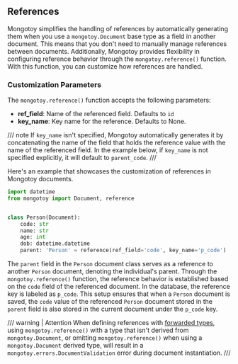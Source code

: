 <style>
    .md-typeset h1{
        display: none;
    }
    .md-sidebar--primary {
        width: 8rem;
    }
</style>

## References

Mongotoy simplifies the handling of references by automatically generating them when you use a `mongotoy.Document` 
base type as a field in another document. This means that you don't need to manually manage references between documents. 
Additionally, Mongotoy provides flexibility in configuring reference behavior through the `mongotoy.reference()` 
function. With this function, you can customize how references are handled.

### Customization Parameters

The `mongotoy.reference()` function accepts the following parameters:

- **ref_field**: Name of the referenced field. Defaults to `id`
- **key_name**: Key name for the reference. Defaults to None.

/// note
If `key_name` isn't specified, Mongotoy automatically generates it by concatenating the name of the field that holds
the reference value with the name of the referenced field. In the example below, if `key_name` is not specified
explicitly, it will default to `parent_code`.
///

Here's an example that showcases the customization of references in Mongotoy documents. 

````python
import datetime
from mongotoy import Document, reference


class Person(Document):
    code: str
    name: str
    age: int
    dob: datetime.datetime
    parent: 'Person' = reference(ref_field='code', key_name='p_code')
````

The `parent` field in the `Person` document class serves as a reference to another `Person` document, 
denoting the individual's parent. Through the `mongotoy.reference()` function, the reference behavior is established
based on the `code` field of the referenced document. In the database, the reference key is labeled as `p_code`. 
This setup ensures that when a `Person` document is saved, the `code` value of the referenced `Person` document 
stored in the `parent` field is also stored in the current document under the `p_code` key.

/// warning | Attention
When defining references with [forwarded types](/gurcuff91/mongotoy/docs/data_types/#forwarding-types), 
using `mongotoy.reference()` with a type that isn't derived from `mongotoy.Document`, or omitting `mongotoy.reference()` 
when using a` mongotoy.Document` derived type, will result in a `mongotoy.errors.DocumentValidation` error during
document instantiation.
///